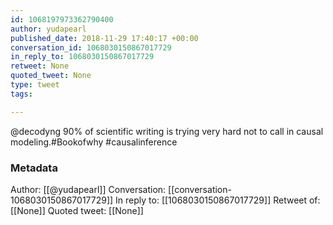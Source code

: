 ```yaml
---
id: 1068197973362790400
author: yudapearl
published_date: 2018-11-29 17:40:17 +00:00
conversation_id: 1068030150867017729
in_reply_to: 1068030150867017729
retweet: None
quoted_tweet: None
type: tweet
tags:

---
```


@decodyng 90% of scientific writing is trying very hard not to call in causal modeling.#Bookofwhy #causalinference

### Metadata

Author: [[@yudapearl]]
Conversation: [[conversation-1068030150867017729]]
In reply to: [[1068030150867017729]]
Retweet of: [[None]]
Quoted tweet: [[None]]
